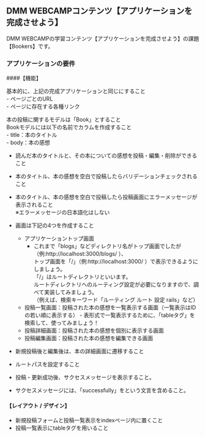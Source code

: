 ## DMM WEBCAMPコンテンツ【アプリケーションを完成させよう】
DMM WEBCAMPの学習コンテンツ【アプリケーションを完成させよう】の課題【Bookers】です。

### アプリケーションの要件

####【機能】

基本的に、上記の完成アプリケーションと同じにすること  
	- ページごとのURL<br>
	- ページに存在する各種リンク

本の投稿に関するモデルは「Book」とすること  
Bookモデルには以下の名前でカラムを作成すること  
	- title：本のタイトル<br>
	- body：本の感想  
  
- 読んだ本のタイトルと、その本についての感想を投稿・編集・削除ができること
- 本のタイトル、本の感想を空白で投稿したらバリデーションチェックされること
- 本のタイトル、本の感想を空白で投稿したら投稿画面にエラーメッセージが表示されること<br>※エラーメッセージの日本語化はしない

- 画面は下記の4つを作成すること
	- アプリケーショントップ画面
		- これまで「blogs」などディレクトリ名がトップ画面でしたが（例:http://localhost:3000/blogs/ ）、<br>
		トップ画面を「/」（例:http://localhost:3000/ ）で表示できるようにしましょう。<br>
		「/」はルートディレクトリといいます。  
		ルートディレクトリへのルーティング設定が必要になりますので、調べて実装してみましょう。  
		（例えば、検索キーワード「ルーティング ルート 設定 rails」など）
	- 投稿一覧画面：投稿された本の感想を一覧表示する画面（一覧表示はIDの若い順に表示する）
️		- 表形式で一覧表示するために、「tableタグ」を検索して、使ってみましょう！
	- 投稿詳細画面：投稿された本の感想を個別に表示する画面
	- 投稿編集画面：投稿された本の感想を編集できる画面

- 新規投稿後と編集後は、本の詳細画面に遷移すること
- ルートパスを設定すること
- 投稿・更新成功後、サクセスメッセージを表示すること。
- サクセスメッセージには、「successfully」をという文言を含めること。

#### 【レイアウト / デザイン】
- 新規投稿フォームと投稿一覧表示をindexページ内に置くこと
- 投稿一覧表示にtableタグを用いること

<!-- # README

This README would normally document whatever steps are necessary to get the
application up and running.

Things you may want to cover:

* Ruby version

* System dependencies

* Configuration

* Database creation

* Database initialization

* How to run the test suite

* Services (job queues, cache servers, search engines, etc.)

* Deployment instructions

* ...
 -->